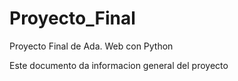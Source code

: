 # Proyecto_Final
Proyecto Final de Ada. Web con Python

Este documento da informacion general del proyecto
